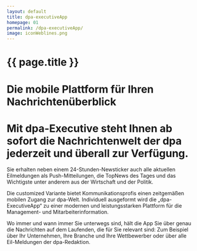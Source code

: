 ```yaml
---
layout: default
title: dpa-executiveApp
homepage: 01
permalink: /dpa-executiveApp/
image: iconWeblines.png
---
```


# {{ page.title }}

# Die mobile Plattform für Ihren Nachrichtenüberblick
# Mit dpa-Executive steht Ihnen ab sofort die Nachrichtenwelt der dpa jederzeit und überall zur Verfügung.

Sie erhalten neben einem 24-Stunden-Newsticker auch alle aktuellen Eilmeldungen als Push-Mitteilungen, die TopNews des Tages und das Wichtigste unter anderem aus der Wirtschaft und der Politik. 

Die customized Variante bietet Kommunikationsprofis einen zeitgemäßen mobilen Zugang zur dpa-Welt. Individuell ausgeformt wird die „dpa-ExecutiveApp“ zu einer modernen und leistungsstarken Plattform für die Management- und Mitarbeiterinformation.

Wo immer und wann immer Sie unterwegs sind, hält die App Sie über genau die Nachrichten auf dem Laufenden, die für Sie relevant sind: Zum Beispiel über Ihr Unternehmen, Ihre Branche und Ihre Wettbewerber oder über alle Eil-Meldungen der dpa-Redaktion. 
